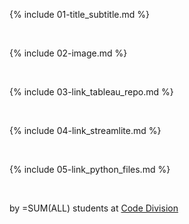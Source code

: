 
{% include 01-title_subtitle.md %}

<br>

{% include 02-image.md %}

<br>

{% include 03-link_tableau_repo.md %}

<br>

{% include 04-link_streamlite.md %}

<br>

{% include 05-link_python_files.md %}

<br>

by =SUM(ALL)
students at [Code Division](http://codedivision.co.uk/)
